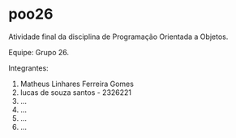# poo26
Atividade final da disciplina de Programação Orientada a Objetos.

Equipe: Grupo 26.

Integrantes:
1. Matheus Linhares Ferreira Gomes
2. lucas de souza santos - 2326221
3. ...
4. ...
5. ...
6. ...
